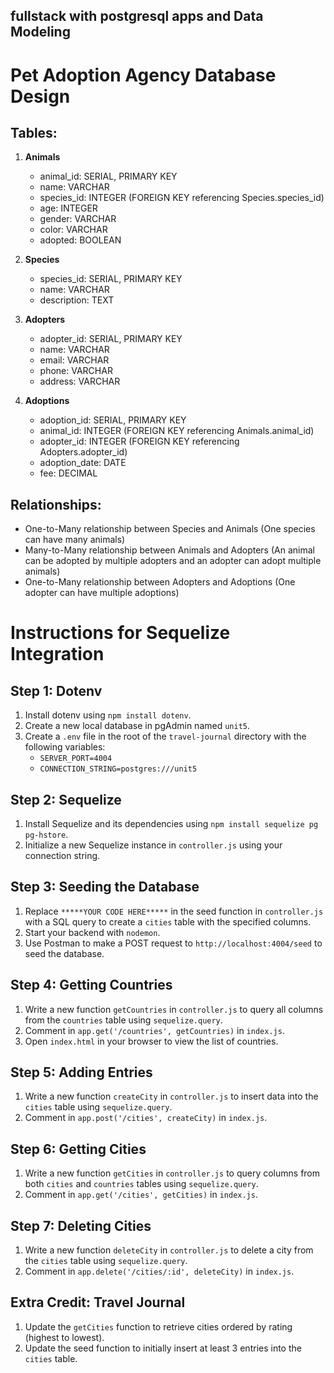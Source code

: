 
## fullstack with postgresql apps and Data Modeling

# Pet Adoption Agency Database Design

## Tables:

1. **Animals**
   - animal_id: SERIAL, PRIMARY KEY
   - name: VARCHAR
   - species_id: INTEGER (FOREIGN KEY referencing Species.species_id)
   - age: INTEGER
   - gender: VARCHAR
   - color: VARCHAR
   - adopted: BOOLEAN

2. **Species**
   - species_id: SERIAL, PRIMARY KEY
   - name: VARCHAR
   - description: TEXT

3. **Adopters**
   - adopter_id: SERIAL, PRIMARY KEY
   - name: VARCHAR
   - email: VARCHAR
   - phone: VARCHAR
   - address: VARCHAR

4. **Adoptions**
   - adoption_id: SERIAL, PRIMARY KEY
   - animal_id: INTEGER (FOREIGN KEY referencing Animals.animal_id)
   - adopter_id: INTEGER (FOREIGN KEY referencing Adopters.adopter_id)
   - adoption_date: DATE
   - fee: DECIMAL

## Relationships:
- One-to-Many relationship between Species and Animals (One species can have many animals)
- Many-to-Many relationship between Animals and Adopters (An animal can be adopted by multiple adopters and an adopter can adopt multiple animals)
- One-to-Many relationship between Adopters and Adoptions (One adopter can have multiple adoptions)

# Instructions for Sequelize Integration

## Step 1: Dotenv
1. Install dotenv using `npm install dotenv`.
2. Create a new local database in pgAdmin named `unit5`.
3. Create a `.env` file in the root of the `travel-journal` directory with the following variables:
   - `SERVER_PORT=4004`
   - `CONNECTION_STRING=postgres:///unit5`

## Step 2: Sequelize
1. Install Sequelize and its dependencies using `npm install sequelize pg pg-hstore`.
2. Initialize a new Sequelize instance in `controller.js` using your connection string.

## Step 3: Seeding the Database
1. Replace `*****YOUR CODE HERE*****` in the seed function in `controller.js` with a SQL query to create a `cities` table with the specified columns.
2. Start your backend with `nodemon`.
3. Use Postman to make a POST request to `http://localhost:4004/seed` to seed the database.

## Step 4: Getting Countries
1. Write a new function `getCountries` in `controller.js` to query all columns from the `countries` table using `sequelize.query`.
2. Comment in `app.get('/countries', getCountries)` in `index.js`.
3. Open `index.html` in your browser to view the list of countries.

## Step 5: Adding Entries
1. Write a new function `createCity` in `controller.js` to insert data into the `cities` table using `sequelize.query`.
2. Comment in `app.post('/cities', createCity)` in `index.js`.

## Step 6: Getting Cities
1. Write a new function `getCities` in `controller.js` to query columns from both `cities` and `countries` tables using `sequelize.query`.
2. Comment in `app.get('/cities', getCities)` in `index.js`.

## Step 7: Deleting Cities
1. Write a new function `deleteCity` in `controller.js` to delete a city from the `cities` table using `sequelize.query`.
2. Comment in `app.delete('/cities/:id', deleteCity)` in `index.js`.

## Extra Credit: Travel Journal
1. Update the `getCities` function to retrieve cities ordered by rating (highest to lowest).
2. Update the seed function to initially insert at least 3 entries into the `cities` table.

